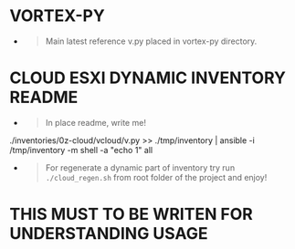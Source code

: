 # VORTEX-PY

- > Main latest reference v.py placed in vortex-py directory.

# CLOUD ESXI DYNAMIC INVENTORY README

- > In place readme, write me!

./inventories/0z-cloud/vcloud/v.py >> ./tmp/inventory | ansible -i /tmp/inventory -m shell -a "echo 1" all

- > For regenerate a dynamic part of inventory try run ``` ./cloud_regen.sh ``` from root folder of the project and enjoy!

# THIS MUST TO BE WRITEN FOR UNDERSTANDING USAGE
